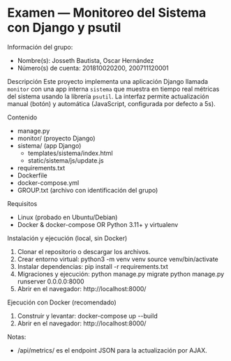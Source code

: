 # Examen — Monitoreo del Sistema con Django y psutil

Información del grupo:
- Nombre(s): Josseth Bautista, Oscar Hernández
- Número(s) de cuenta: 201810020200, 200711120001

Descripción
Este proyecto implementa una aplicación Django llamada `monitor` con una app interna `sistema` que muestra en tiempo real métricas del sistema usando la librería `psutil`. La interfaz permite actualización manual (botón) y automática (JavaScript, configurada por defecto a 5s).

Contenido
- manage.py
- monitor/ (proyecto Django)
- sistema/ (app Django)
  - templates/sistema/index.html
  - static/sistema/js/update.js
- requirements.txt
- Dockerfile
- docker-compose.yml
- GROUP.txt (archivo con identificación del grupo)

Requisitos
- Linux (probado en Ubuntu/Debian)
- Docker & docker-compose OR Python 3.11+ y virtualenv

Instalación y ejecución (local, sin Docker)
1. Clonar el repositorio o descargar los archivos.
2. Crear entorno virtual:
   python3 -m venv venv
   source venv/bin/activate
3. Instalar dependencias:
   pip install -r requirements.txt
4. Migraciones y ejecución:
   python manage.py migrate
   python manage.py runserver 0.0.0.0:8000
5. Abrir en el navegador: http://localhost:8000/

Ejecución con Docker (recomendado)
1. Construir y levantar:
   docker-compose up --build
2. Abrir en el navegador: http://localhost:8000/

Notas:
- /api/metrics/ es el endpoint JSON para la actualización por AJAX.

